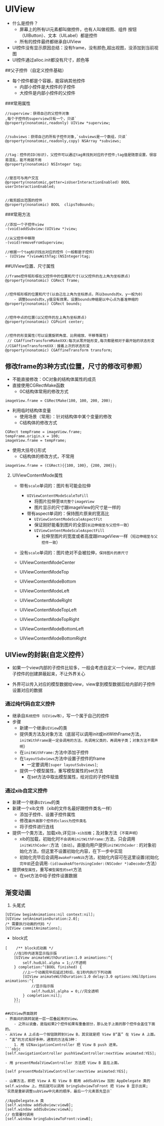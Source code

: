 # UIView
- 什么是控件？
    - 屏幕上的所有UI元素都叫做控件，也有人叫做视图、组件
按钮（UIButton）、文本（UILabel）都是控件
    - 所有的控件最终都继承自UIView
- UI控件没有显示原因总结：没有frame，没有颜色,超出视图，没添加到当前视图
- UI控件通过alloc.init都没有尺寸，颜色等



##父子控件（自定义控件基础）
- 每个控件都是个容器，能容纳其他控件
    - 内部小控件是大控件的子控件
    - 大控件是内部小控件的父控件


###常用属性

```objc
//superview：获得自己的父控件对象
,每个子控件的superview只有一个，只读`
@property(nonatomic,readonly) UIView *superview;


//subviews：获得自己的所有子控件对象,`subviews是一个数组，只读`
@property(nonatomic,readonly,copy) NSArray *subviews;


//tag：控件的ID(标识)，父控件可以通过tag来找到对应的子控件;tag值是随意设置，很容易混乱，能不用就不用
@property(nonatomic) NSInteger tag;


//是否可与用户交互
@property(nonatomic,getter=isUserInteractionEnabled) BOOL userInteractionEnabled;


//裁剪超出范围的控件
@property(nonatomic) BOOL  clipsToBounds;
```

###常用方法
```objc
//添加一个子控件view
-(void)addSubview:(UIView *)view;

//从父控件中移除
-(void)removeFromSuperview;

//根据一个tag标识找出对应的控件（一般都是子控件）
- (UIView *)viewWithTag:(NSInteger)tag;

```


##UIView位置、尺寸属性

```objc
//frame控件矩形框在父控件中的位置和尺寸(以父控件的左上角为坐标原点)
@property(nonatomic) CGRect frame;


//控件矩形框的位置和尺寸(以自己左上角为坐标原点，所以bounds的x、y一般为0)
    - 调整bounds的x,y值没有效果。设置bounds伸缩是以中心点为基准伸缩的
@property(nonatomic) CGRect bounds;


//控件中点的位置(以父控件的左上角为坐标原点)
@property(nonatomic) CGPoint center;


//控件的形变属性(可以设置旋转角度、比例缩放、平移等属性)
 // CGAffineTransformMakeXXX:每次从零开始形变,每次都是相对于最开始的状态形变
//CGAffineTransformXXX：接着上次的状态形变
@property(nonatomic) CGAffineTransform transform;
```


## 修改frame的3种方式(位置，尺寸的修改可参照）
- 不能直接修改：OC对象的结构体属性的成员
- 直接使用CGRectMake函数
    - 0C结构体常用的修改方式
```objc
imageView.frame = CGRectMake(100, 100, 200, 200);
```
- 利用临时结构体变量
    - 使用场景（常用）：针对结构体中某个变量的修改
    - C结构体的修改方式
```objc
CGRect tempFrame = imageView.frame;
tempFrame.origin.x = 100;
imageView.frame = tempFrame;
```

- 使用大括号{}形式
    - C结构体的修改方式，不常用
```objc
imageView.frame = (CGRect){{100, 100}, {200, 200}};
```



2. UIViewContentMode属性
    - 带有`scale`单词的：图片有可能会拉伸
        - `UIViewContentModeScaleToFill`
            - 将图片拉伸至`填充整个imageView`
            - 图片显示的尺寸跟imageView的尺寸是一样的
        - 带有aspect单词的：保持图片原来的宽高比
            - `UIViewContentModeScaleAspectFit`
             - 保证刚好能看到图片的全部(`长边伸缩至与父控件一致`）
            - `UIViewContentModeScaleAspectFill`
                - 拉伸至图片的宽度或者高度跟imageView一样（`短边伸缩至与父控件一致`）

    - 没有`scale`单词的：图片绝对不会被拉伸，`保持图片的原尺寸`
    - UIViewContentModeCenter
    - UIViewContentModeTop
    - UIViewContentModeBottom
    - UIViewContentModeLeft
    - UIViewContentModeRight
    - UIViewContentModeTopLeft
    - UIViewContentModeTopRight
    - UIViewContentModeBottomLeft
    - UIViewContentModeBottomRight



## UIView的封装(自定义控件）
- 如果一个view内部的子控件比较多，一般会考虑自定义一个view，把它内部子控件的创建屏蔽起来，不让外界关心

- 外界可以传入对应的模型数据给view，view拿到模型数据后给内部的子控件设置对应的数据

### 通过纯代码自定义控件
- 继承自`系统控件（UIView等）`，写一个属于自己的控件
- 步骤
    - 新建一个继承`UIView`的类
    - 提供类方法及对象方法（底层可以调用init或initWithFrame方法，`initWithFrame是一定会调用的方法，先调用父类的，再调用子类`；`对象方法不需声明`）
    - 在`initWithFrame:`方法中添加子控件
    - 在`layoutSubviews`方法中设置子控件的frame
        - 一定要调用`[super layoutSubviews]`;
    - 提供一个模型属性，重写模型属性的set方法
        - 在set方法中取出模型属性，给对应的子控件赋值

### 通过xib自定义控件
- 新建一个继承`UIView`的类
- 新建一个xib文件（xib的文件名最好跟控件类名一样）
    - 添加子控件、设置子控件属性
    - 修改`最外面那个控件的class为控件类名`
    - 将子控件进行连线
- 提供一个类方法，加载xib,详见`IB-xib加载`；及对象方法（`不需声明`）
    - xib的加载，初始化时`不会调用initWithFrame:`方法，只会调用`initWithCoder:`方法（`自动`）。直接向用户提供`initWithCoder：`的对象初始化方法，但这里不设置初始化内容，在下一步中实现
    - 初始化完毕后会调用`awakeFromNib`方法，初始化内容可在这里设置(初始化`完毕前`还会调用`-(id)awakeAfterUsingCoder:(NSCoder *)aDecoder`方法）
- 提供`模型属性`，重写`模型属性的set`方法
    - 在set方法中给子控件设置数据


## 渐变动画
1. 头尾式
```objc
[UIView beginAnimations:nil context:nil];
[UIView setAnimationDuration:2.0];
/* 需要执行动画的代码 */
[UIView commitAnimations];
```

- block式
```objc
[    /** block式动画 */
    //在1秒内逐渐显示指示版
    [UIView animateWithDuration:1.0 animations:^{
        self.hudLbl.alpha = 1;//不透明
    } completion:^(BOOL finished) {
        //上一个动画完毕后延迟3秒后，在1秒内执行下列动画
        [UIView animateWithDuration:1.0 delay:3.0 options:kNilOptions animations:^{
            //显示指示版
            self.hudLbl.alpha = 0;//完全透明
        } completion:nil];
    }];
    ```

##UIView界面跳转
- 界面间的跳转就是一层一层叠起来的View。
    - 之所以说叠，是指如果2个控件如果有重叠部分，那么处于上面的那个控件会盖住下面的。
- 从View A 上点击一个按钮跳转到View B，其实就是把 View B“盖” 在 View A 上面。
- “盖”的方式有好多种，通常的方法有3种：
    1. 用 UINavigationController 把 View B push 进来。
```objc
[self.navigationController pushViewController:nextView animated:YES];
```
    - 用 presentModalViewController 方法把 View B 盖在上面。
```objc
[self presentModalViewController:nextView animated:YES];
```
    - 山寨方法，即把 View A 和 View B 都用 addSubView 加到 AppDelegate 类的 self.window 上。然后就可以调用 bringSubviewToFront 把 View B 显示出来;
    `实质是重新调整subView中元素的顺序，最后一个元素首先显示`
```objc
//AppDelegate.m 类
[self.window addSubview:viewB];
[self.window addSubview:viewA];
// 在需要时调用
[self.window bringSubviewToFront:viewB];
```






